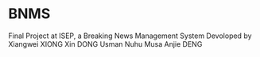 # BNMS
Final Project at ISEP, a Breaking News Management System
Devoloped by
Xiangwei XIONG
Xin DONG
Usman Nuhu Musa
Anjie DENG
